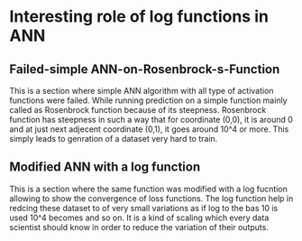 # Interesting role of log functions in ANN
## Failed-simple ANN-on-Rosenbrock-s-Function
This is a section where simple ANN algorithm with all type of activation functions were failed. While running prediction on a simple function mainly called as Rosenbrock function because of its steepness.
Rosenbrock function has steepness in such a way that for coordinate (0,0), it is around 0 and at just next adjecent coordinate (0,1), it goes around 10^4 or more.
This simply leads to genration of a dataset very hard to train.

## Modified ANN with a log function
This is a section where the same function was modified with a log fucntion allowing to show the convergence of loss functions.
The log function help in redcing these dataset to of very small variations as if log to the bas 10 is used 10^4 becomes and so on. 
It is a kind of scaling which every data scientist should know in order to reduce the variation of their outputs.
